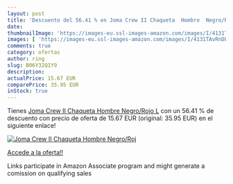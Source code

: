 ```yaml
---
layout: post
title: 'Descuento del 56.41 % en Joma Crew II Chaqueta  Hombre  Negro/Roj'
date: 
thumbnailImage: 'https://images-eu.ssl-images-amazon.com/images/I/4131TAvRnDL._SL200_.jpg'
images: [ 'https://images-eu.ssl-images-amazon.com/images/I/4131TAvRnDL._SL200_.jpg' ]
comments: true
category: ofertas
author: ring
slug: B06Y32Q1Y9
description:
actualPrice: 15.67 EUR
comparePrice: 35.95 EUR
inStock: true
---
```


Tienes [Joma Crew II Chaqueta  Hombre  Negro/Rojo  L](https://www.amazon.es/dp/B06Y32Q1Y9/?tag=tolees-21) con un 56.41 % de descuento con precio de oferta de 15.67 EUR (original: 35.95 EUR) en el siguiente enlace!

[![Joma Crew II Chaqueta  Hombre  Negro/Roj](https://images-eu.ssl-images-amazon.com/images/I/4131TAvRnDL._SL200_.jpg)](https://www.amazon.es/dp/B06Y32Q1Y9/?tag=tolees-21)

[Accede a la oferta!!](https://www.amazon.es/dp/B06Y32Q1Y9/?tag=tolees-21)

Links participate in Amazon Associate program and might generate a comission on qualifying sales


